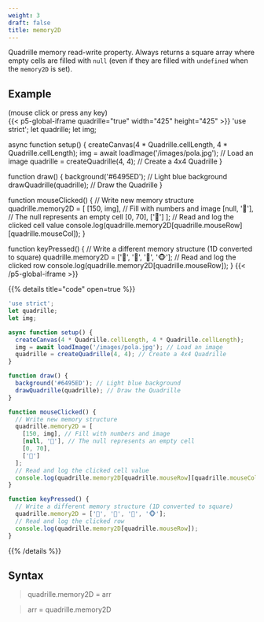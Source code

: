 ```yaml
---
weight: 3
draft: false
title: memory2D
---
```


Quadrille memory read-write property. Always returns a square array where empty cells are filled with `null` (even if they are filled with `undefined` when the `memory2D` is set).

## Example

(mouse click or press any key)  
{{< p5-global-iframe quadrille="true" width="425" height="425" >}}
'use strict';
let quadrille;
let img;

async function setup() {
  createCanvas(4 * Quadrille.cellLength, 4 * Quadrille.cellLength);
  img = await loadImage('/images/pola.jpg'); // Load an image
  quadrille = createQuadrille(4, 4); // Create a 4x4 Quadrille
}

function draw() {
  background('#6495ED'); // Light blue background
  drawQuadrille(quadrille); // Draw the Quadrille
}

function mouseClicked() {
  // Write new memory structure
  quadrille.memory2D = [
    [150, img], // Fill with numbers and image
    [null, '🫏'], // The null represents an empty cell
    [0, 70],
    ['🦂']
  ];
  // Read and log the clicked cell value
  console.log(quadrille.memory2D[quadrille.mouseRow][quadrille.mouseCol]);
}

function keyPressed() {
  // Write a different memory structure (1D converted to square)
  quadrille.memory2D = ['🫏', '🐍', '🦂', '🐵'];
  // Read and log the clicked row
  console.log(quadrille.memory2D[quadrille.mouseRow]);
}
{{< /p5-global-iframe >}}

{{% details title="code" open=true %}}
```javascript
'use strict';
let quadrille;
let img;

async function setup() {
  createCanvas(4 * Quadrille.cellLength, 4 * Quadrille.cellLength);
  img = await loadImage('/images/pola.jpg'); // Load an image
  quadrille = createQuadrille(4, 4); // Create a 4x4 Quadrille
}

function draw() {
  background('#6495ED'); // Light blue background
  drawQuadrille(quadrille); // Draw the Quadrille
}

function mouseClicked() {
  // Write new memory structure
  quadrille.memory2D = [
    [150, img], // Fill with numbers and image
    [null, '🫏'], // The null represents an empty cell
    [0, 70],
    ['🦂']
  ];
  // Read and log the clicked cell value
  console.log(quadrille.memory2D[quadrille.mouseRow][quadrille.mouseCol]);
}

function keyPressed() {
  // Write a different memory structure (1D converted to square)
  quadrille.memory2D = ['🫏', '🐍', '🦂', '🐵'];
  // Read and log the clicked row
  console.log(quadrille.memory2D[quadrille.mouseRow]);
}
```
{{% /details %}}

## Syntax

> quadrille.memory2D = arr

> arr = quadrille.memory2D
